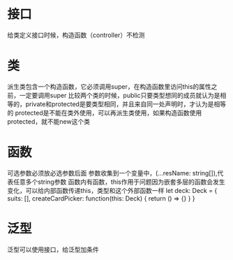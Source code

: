 # 接口
给类定义接口时候，构造函数（controller）不检测

# 类
派生类包含一个构造函数，它必须调用super，在构造函数里访问this的属性之前，一定要调用super
比较两个类的时候，public只要类型想同的成员就认为是相等的，private和protected是要类型相同，并且来自同一处声明时，才认为是相等的
protected是不能在类外使用，可以再派生类使用，如果构造函数使用protected，就不能new这个类
# 函数
可选参数必须放必选参数后面
参数收集到一个变量中，(...resName: string[]),代表任意多个string参数
函数内有函数，this作用于问题因为嵌套多层的函数会发生变化，可以给内部函数传递this，类型和这个外部函数一样
let deck: Deck = {
    suits: [],
    createCardPicker: function(this: Deck) {
        return () => {}
    }
}
# 泛型
泛型可以使用接口，给泛型加条件<T extends interface>
